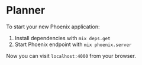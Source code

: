 # Planner

To start your new Phoenix application:

1. Install dependencies with `mix deps.get`
2. Start Phoenix endpoint with `mix phoenix.server`

Now you can visit `localhost:4000` from your browser.
